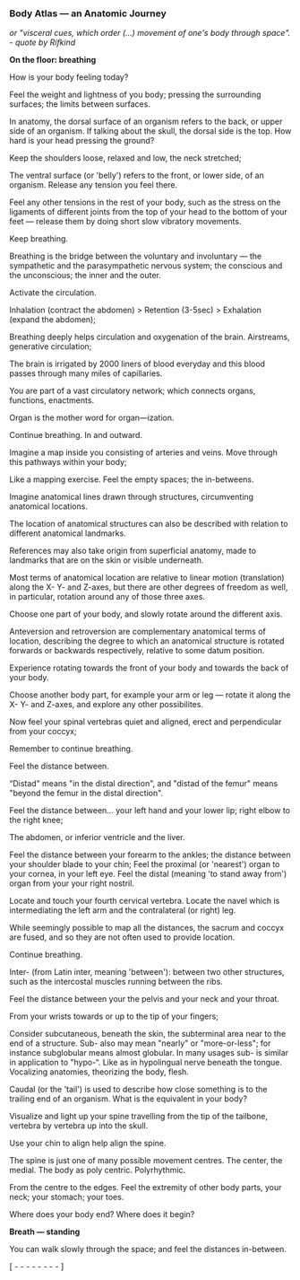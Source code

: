 ### Body Atlas — an Anatomic Journey 
_or "visceral cues, which order (...) movement of one's body through space". - quote by Rifkind_

__On the floor: breathing__

How is your body feeling today?

Feel the weight and lightness of you body; pressing the surrounding surfaces; the limits between surfaces.

In anatomy, the dorsal surface of an organism refers to the back, or upper side of an organism. If talking about the skull, the dorsal side is the top. How hard is your head pressing the ground?

Keep the shoulders loose, relaxed and low, the neck stretched; 

The ventral surface (or 'belly') refers to the front, or lower side, of an organism. Release any tension you feel there.

Feel any other tensions in the rest of your body, such as the stress on the ligaments of different joints from the top of your head to the bottom of your feet — release them by doing short slow vibratory movements.

Keep breathing.

Breathing is the bridge between the voluntary and involuntary — the sympathetic and the parasympathetic nervous system; the conscious and the unconscious; the inner and the outer.

Activate the circulation.

Inhalation (contract the abdomen) > Retention (3-5sec) > Exhalation (expand the abdomen);

Breathing deeply helps circulation and oxygenation of the brain. Airstreams, generative circulation;

The brain is irrigated by 2000 liners of blood everyday and this blood passes through many miles of capillaries.

You are part of a vast circulatory network; which connects organs, functions, enactments.

Organ is the mother word for organ—ization. 

Continue breathing. In and outward.

Imagine a map inside you consisting of arteries and veins. Move through this pathways within your body; 

Like a mapping exercise. Feel the empty spaces; the in-betweens.

Imagine anatomical lines drawn through structures, circumventing anatomical locations. 

The location of anatomical structures can also be described with relation to different anatomical landmarks.

References may also take origin from superficial anatomy, made to landmarks that are on the skin or visible underneath. 

Most terms of anatomical location are relative to linear motion (translation) along the X- Y- and Z-axes, but there are other degrees of freedom as well, in particular, rotation around any of those three axes. 

Choose one part of your body, and slowly rotate around the different axis. 

Anteversion and retroversion are complementary anatomical terms of location, describing the degree to which an anatomical structure is rotated forwards or backwards respectively, relative to some datum position. 

Experience rotating towards the front of your body and towards the back of your body. 

Choose another body part, for example your arm or leg — rotate it along the X- Y- and Z-axes, and explore any other possibilites.

Now feel your spinal vertebras quiet and aligned, erect and perpendicular from your coccyx;

Remember to continue breathing.

Feel the distance between. 

“Distad" means "in the distal direction", and "distad of the femur" means "beyond the femur in the distal direction". 

Feel the distance between… your left hand and your lower lip; right elbow to the right knee;

The abdomen, or inferior ventricle and the liver.

Feel the distance between your forearm to the ankles; the distance between your shoulder blade to your chin; 
Feel the proximal (or 'nearest') organ to your cornea, in your left eye.
Feel the distal (meaning 'to stand away from') organ from your your right nostril.

Locate and touch your fourth cervical vertebra.
Locate the navel which is intermediating the left arm and the contralateral (or right) leg. 

While seemingly possible to map all the distances, the sacrum and coccyx are fused, and so they are not often used to provide location.

Continue breathing.

Inter- (from Latin inter, meaning 'between'): between two other structures, such as the intercostal muscles running between the ribs.

Feel the distance between your the pelvis and your neck and your throat.

From your wrists towards or up to the tip of your fingers;

Consider subcutaneous, beneath the skin, the subterminal area near to the end of a structure. Sub- also may mean "nearly" or "more-or-less"; for instance subglobular means almost globular. In many usages sub- is similar in application to "hypo-“. Like as in hypolingual nerve beneath the tongue. Vocalizing anatomies, theorizing the body, flesh.

Caudal (or the 'tail') is used to describe how close something is to the trailing end of an organism. What is the equivalent in your body?

Visualize and light up your spine travelling from the tip of the tailbone, vertebra by vertebra up into the skull.

Use your chin to align help align the spine. 

The spine is just one of many possible movement centres. The center, the medial. The body as poly centric. Polyrhythmic.

From the centre to the edges. Feel the extremity of other body parts, your neck; your stomach; your toes.

Where does your body end? Where does it begin?

__Breath — standing__

You can walk slowly through the space; and feel the distances in-between.


[ - - - - - - - - ]
